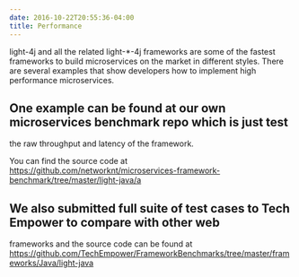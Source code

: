 ```yaml
---
date: 2016-10-22T20:55:36-04:00
title: Performance
---
```


light-4j and all the related light-*-4j frameworks are some of the fastest frameworks to
build microservices on the market in different styles. There are several examples that
show developers how to implement high performance microservices.

## One example can be found at our own microservices benchmark repo which is just test
the raw throughput and latency of the framework.

You can find the source code at https://github.com/networknt/microservices-framework-benchmark/tree/master/light-java/a


## We also submitted full suite of test cases to Tech Empower to compare with other web
frameworks and the source code can be found at https://github.com/TechEmpower/FrameworkBenchmarks/tree/master/frameworks/Java/light-java



